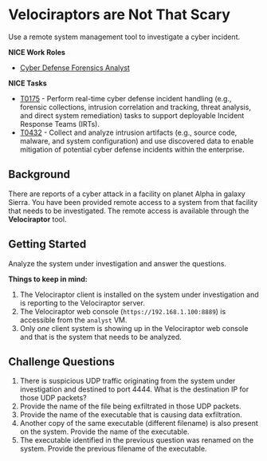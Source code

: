 # Velociraptors are Not That Scary

Use a remote system management tool to investigate a cyber incident. 

**NICE Work Roles** 
- [Cyber Defense Forensics Analyst](https://niccs.cisa.gov/workforce-development/nice-framework/work-roles/cyber-defense-forensics-analyst)

**NICE Tasks**
- [T0175](https://niccs.cisa.gov/workforce-development/nice-framework/tasks/t0175) - Perform real-time cyber defense incident handling (e.g., forensic collections, intrusion correlation and tracking, threat analysis, and direct system remediation) tasks to support deployable Incident Response Teams (IRTs).
- [T0432](https://niccs.cisa.gov/workforce-development/nice-framework/tasks/t0432) - Collect and analyze intrusion artifacts (e.g., source code, malware, and system configuration) and use discovered data to enable mitigation of potential cyber defense incidents within the enterprise.

## Background

There are reports of a cyber attack in a facility on planet Alpha in galaxy Sierra. You have been provided remote access to a system from that facility that needs to be investigated. The remote access is available through the **Velociraptor** tool.

## Getting Started

Analyze the system under investigation and answer the questions.

**Things to keep in mind:**

1. The Velociraptor client is installed on the system under investigation and is reporting to the Velociraptor server.
2. The Velociraptor web console (`https://192.168.1.100:8889`) is accessible from the `analyst` VM. 
3. Only *one* client system is showing up in the Velociraptor web console and that is the system that needs to be analyzed.

## Challenge Questions

1. There is suspicious UDP traffic originating from the system under investigation and destined to port 4444. What is the destination IP for those UDP packets?
2. Provide the name of the file being exfiltrated in those UDP packets.
3. Provide the name of the executable that is causing data exfiltration.
4. Another copy of the same executable (different filename) is also present on the system. Provide the name of the executable. 
5. The executable identified in the previous question was renamed on the system. Provide the previous filename of the executable.
